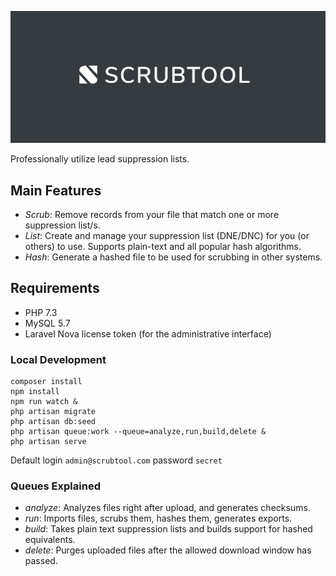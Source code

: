 ![Scrubtool](./public/img/logo-social.png)

Professionally utilize lead suppression lists.

## Main Features

* *Scrub*: Remove records from your file that match one or more suppression list/s.
* *List*: Create and manage your suppression list (DNE/DNC) for you (or others) to use. Supports plain-text and all popular hash algorithms.
* *Hash*: Generate a hashed file to be used for scrubbing in other systems.

## Requirements

* PHP 7.3
* MySQL 5.7
* Laravel Nova license token (for the administrative interface)

### Local Development

    composer install
    npm install
    npm run watch &
    php artisan migrate
    php artisan db:seed
    php artisan queue:work --queue=analyze,run,build,delete &
    php artisan serve

Default login `admin@scrubtool.com` password `secret`

### Queues Explained

* *analyze*: Analyzes files right after upload, and generates checksums.
* *run*: Imports files, scrubs them, hashes them, generates exports.
* *build*: Takes plain text suppression lists and builds support for hashed equivalents.
* *delete*: Purges uploaded files after the allowed download window has passed.
